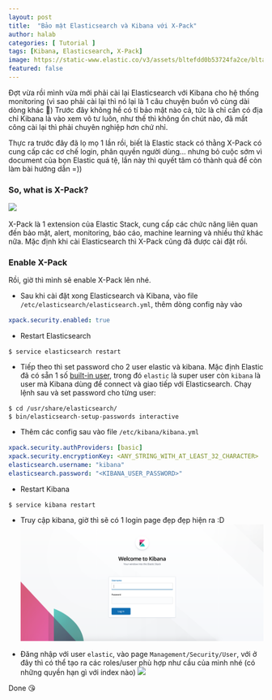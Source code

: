 ```yaml
---
layout: post
title:  "Bảo mật Elasticsearch và Kibana với X-Pack"
author: halab
categories: [ Tutorial ]
tags: [Kibana, Elasticsearch, X-Pack]
image: https://static-www.elastic.co/v3/assets/bltefdd0b53724fa2ce/blta053a53f023ccc57/5bbedb3a6c9763b95d07abdc/blog-x-pack-thumb.jpg
featured: false
---
```


Đợt vừa rồi mình vừa mới phải cài lại Elasticsearch với Kibana cho hệ thống monitoring 
(vì sao phải cài lại thì nó lại là 1 câu chuyện buồn vô cùng dài dòng khác 🤣)
Trước đây không hề có tí bảo mật nào cả, tức là chỉ cần có địa chỉ Kibana là vào xem vô tư luôn, 
như thế thì không ổn chút nào, đã mất công cài lại thì phải chuyên nghiệp hơn chứ nhỉ. 

Thực ra trước đây đã lọ mọ 1 lần rồi, biết là Elastic stack có thằng X-Pack có cung cấp các cơ chế login, phân quyền
người dùng... nhưng bỏ cuộc sớm vì document của bọn Elastic quá tệ, 
lần này thì quyết tâm có thành quả để còn làm bài hướng dẫn =))

### So, what is X-Pack?
![](https://static-www.elastic.co/v3/assets/bltefdd0b53724fa2ce/bltfcbfce9a6b3fe7ee/5bbf193b192fad64364a51cb/blog-machine-learning-5-4-release.png)

X-Pack là 1 extension của Elastic Stack, cung cấp các chức năng liên quan đến bảo mật, alert, monitoring, báo cáo, 
machine learning và nhiều thứ khác nữa. Mặc định khi cài Elasticsearch thì X-Pack cũng đã được cài đặt rồi. 

### Enable X-Pack

Rồi, giờ thì mình sẽ enable X-Pack lên nhé.

- Sau khi cài đặt xong Elasticsearch và Kibana, vào file `/etc/elasticsearch/elasticsearch.yml`, thêm dòng config này vào
```yml
xpack.security.enabled: true
```

- Restart Elasticsearch
```shell
$ service elasticsearch restart
```

- Tiếp theo thì set password cho 2 user elastic và kibana. Mặc định Elastic đã có sẵn 1 số 
[built-in user](https://www.elastic.co/guide/en/elasticsearch/reference/current/built-in-users.html), 
trong đó `elastic` là super user còn `kibana` là user mà Kibana dùng để connect và giao tiếp với  Elasticsearch. 
Chạy lệnh sau và set password cho từng user:
```shell
$ cd /usr/share/elasticsearch/
$ bin/elasticsearch-setup-passwords interactive
```

- Thêm các config sau vào file `/etc/kibana/kibana.yml`
```yml
xpack.security.authProviders: [basic]
xpack.security.encryptionKey: <ANY_STRING_WITH_AT_LEAST_32_CHARACTER>
elasticsearch.username: "kibana"
elasticsearch.password: "<KIBANA_USER_PASSWORD>"
```

- Restart Kibana
```shell
$ service kibana restart
```

- Truy cập kibana, giờ thì sẽ có 1 login page đẹp đẹp hiện ra :D
![](/assets/images/kibana_login_page.png)

- Đăng nhập với user `elastic`, vào page `Management/Security/User`, với
ở đây thì có thể tạo ra các roles/user phù hợp như cầu của mình nhé (có những quyền hạn gì với index nào)
![](https://www.elastic.co/guide/en/elasticsearch/reference/current/security/images/management-builtin-users.jpg)

Done 😘